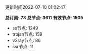 更新时间2022-07-10 01:02:47

**总订阅: 73**
**总节点: 3611**
**有效节点: 1505**
- ss节点: 1249
- trojan节点: 159
- v2ray节点: 86
- ssr节点: 11
